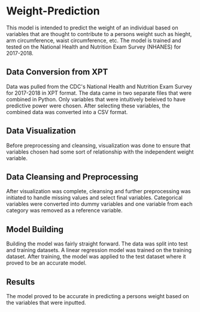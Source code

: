 # Weight-Prediction
This model is intended to predict the weight of an individual based on variables that are thought to contribute to a persons weight such as hieght, arm circumference, waist circumference, etc. The model is trained and tested on the National Health and Nutrition Exam Survey (NHANES) for 2017-2018.

## Data Conversion from XPT
Data was pulled from the CDC's National Health and Nutrition Exam Survey for 2017-2018 in XPT format. The data came in two separate files that were combined in Python. Only variables that were intuitively beleived to have predictive power were chosen. After selecting these variables, the combined data was converted into a CSV format.

## Data Visualization
Before preprocessing and cleansing, visualization was done to ensure that variables chosen had some sort of relationship with the independent weight variable. 

## Data Cleansing and Preprocessing
After visualization was complete, cleansing and further preprocessing was initiated to handle missing values and select final variables. Categorical variables were converted into dummy variables and one variable from each category was removed as a reference variable.  

## Model Building
Building the model was fairly straight forward. The data was split into test and training datasets. A linear regression model was trained on the training dataset. After training, the model was applied to the test dataset where it proved to be an accurate model.

## Results
The model proved to be accurate in predicting a persons weight based on the variables that were inputted.



